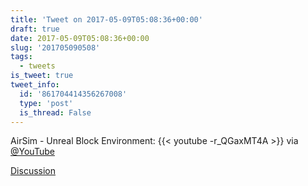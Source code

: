 ```yaml
---
title: 'Tweet on 2017-05-09T05:08:36+00:00'
draft: true
date: 2017-05-09T05:08:36+00:00
slug: '201705090508'
tags:
  - tweets
is_tweet: true
tweet_info:
  id: '861704414356267008'
  type: 'post'
  is_thread: False
---
```




AirSim - Unreal Block Environment: {{< youtube -r_QGaxMT4A >}} via [@YouTube](https://x.com/YouTube)

[Discussion](https://x.com/sytelus/status/861704414356267008)
